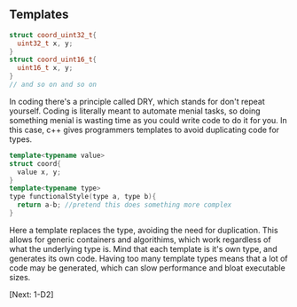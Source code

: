## Templates

```c++
struct coord_uint32_t{
  uint32_t x, y;
}
struct coord_uint16_t{
  uint16_t x, y;
}
// and so on and so on
```

In coding there's a principle called DRY, which stands for don't repeat
yourself. Coding is literally meant to automate menial tasks, so doing
something menial is wasting time as you could write code to do it for you.
In this case, c++ gives programmers templates to avoid duplicating code for types.

```c++
template<typename value>
struct coord{
  value x, y;
}
template<typename type>
type functionalStyle(type a, type b){
  return a-b; //pretend this does something more complex
}
```

Here a template replaces the type, avoiding the need for duplication.
This allows for generic containers and algorithims, which work regardless
of what the underlying type is. Mind that each template is it's own type,
and generates its own code. Having too many template types means that a lot
of code may be generated, which can slow performance and bloat executable
sizes.

[Next: 1-D2]
